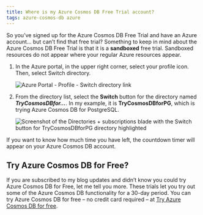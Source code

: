 ```yaml
---
title: Where is my Azure Cosmos DB Free Trial account?
tags: azure-cosmos-db azure
---
```


So you’ve signed up for the Azure Cosmos DB Free Trial and have an Azure account… but can’t find that free trial? Something to keep in mind about the Azure Cosmos DB Free Trial is that it is a **sandboxed** free trial. Sandboxed resources do not appear where your regular Azure resources appear.

1. In the Azure portal, in the upper right corner, select your profile icon. Then, select Switch directory.

    ![Azure Portal - Profile - Switch directory link]({{site.baseurl}}/assets/images/posts/2023-02-08/sadukie-switch-directory.png)

2. From the directory list, select the **Switch** button for the directory named ***TryCosmosDBfor…***. In my example, it is **TryCosmosDBforPG**, which is trying Azure Cosmos DB for PostgreSQL.

    ![Screenshot of the Directories + subscriptions blade with the Switch button for TryCosmosDBforPG directory highlighted]({{site.baseurl}}/assets/images/posts/2023-02-08/switch-directories.png)

If you want to know how much time you have left, the countdown timer will appear on your Azure Cosmos DB account.

## Try Azure Cosmos DB for Free?

If you are subscribed to my blog updates and didn’t know you could try Azure Cosmos DB for Free, let me tell you more. These trials let you try out some of the Azure Cosmos DB functionality for a 30-day period. You can try Azure Cosmos DB for free – no credit card required – at [Try Azure Cosmos DB for free](https://cosmos.azure.com/try/).